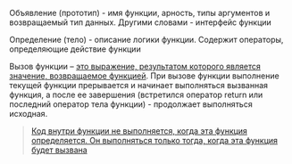 Объявление (прототип) - имя функции, арность, типы аргументов и возвращаемый тип данных. Другими словами - интерфейс функции

Определение (тело) - описание логики функции. Содержит операторы, определяющие действие функции

Вызов функции – [это выражение, результатом которого является значение, возвращаемое функцией](https://docs.mql4.com/ru/basis/function/call#:~:text=%D0%92%D1%8B%D0%B7%D0%BE%D0%B2%20%D1%84%D1%83%D0%BD%D0%BA%D1%86%D0%B8%D0%B8%20%E2%80%93%20%D1%8D%D1%82%D0%BE%20%D0%B2%D1%8B%D1%80%D0%B0%D0%B6%D0%B5%D0%BD%D0%B8%D0%B5%2C%20%D0%B7%D0%BD%D0%B0%D1%87%D0%B5%D0%BD%D0%B8%D0%B5%D0%BC,%D1%82%D0%BE%20%D0%B5%D1%81%D1%82%D1%8C%2C%20%D0%B2%D0%BD%D0%B5%20%D0%B4%D1%80%D1%83%D0%B3%D0%B8%D1%85%20%D1%84%D1%83%D0%BD%D0%BA%D1%86%D0%B8%D0%B9.). При вызове функции выполнение текущей функции прерывается и начинает выполняться вызванная функция, а после ее завершения (встретился оператор return или последний оператор тела функции) - продолжает выполняться исходная.

> [Код внутри функции не выполняется, когда эта функция определяется. Он выполняться только тогда, когда эта функция будет вызвана](https://msiter.ru/tutorials/javascript/js_function_invocation)